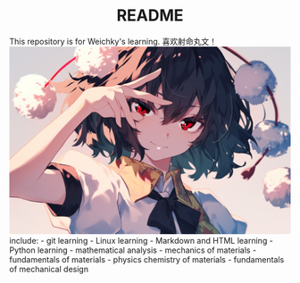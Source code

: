 <center><h1><b>README</b></h1></center>
This repository is for Weichky's learning.
喜欢射命丸文！
<img src="./images/wenen.jpg" tilte="射命丸文～" alt="看不到文文真是可惜呢">
include:
- git learning
- Linux learning
- Markdown and HTML learning
- Python learning
- mathematical analysis
- mechanics of materials
- fundamentals of materials
- physics chemistry of materials
- fundamentals of mechanical design